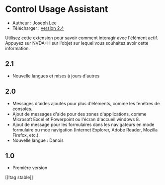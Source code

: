 # Control Usage Assistant #

* Autheur : Joseph Lee
* Télécharger : [version 2.4][1]

Utilisez cette extension pour savoir comment interagir avec l'élément
actif. Appuyez sur NVDA+H sur l'objet sur lequel vous souhaitez avoir cette
information.

## 2.1 ##

* Nouvelle langues et mises à jours d'autres


## 2.0 ##

* Messages d'aides ajoutés pour plus d'éléments, comme les fenêtres de
  consoles.
* Ajout de messages d'aide pour des zones d'applications, comme Microsoft
  Excel et Powerpoint ou l'écran d'accueil windows 8.
* Ajout de message pour les formulaires dans les navigateurs en mode
  formulaire ou moe navigation (Internet Explorer, Adobe Reader, Mozilla
  Firefox, etc.).
* Nouvelle langue : Danois


## 1.0 ##

* Première version

[[!tag stable]]

[1]: https://addons.nvda-project.org/files/get.php?file=cua
